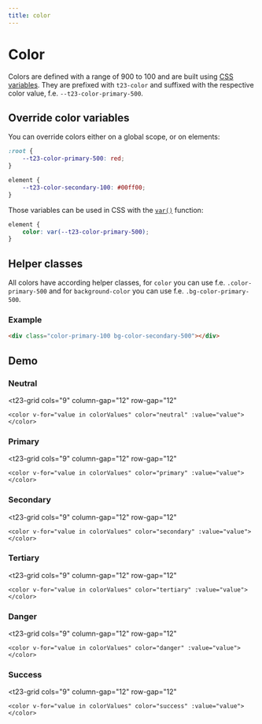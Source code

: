 ```yaml
---
title: color
---
```


<script setup>
import { T23Grid } from '@haelbichalex/t23-ui';
import Color from '../demo/Color.vue';

const colorValues = [900, 800, 700, 600, 500, 400, 300, 200, 100];
</script>

# Color

Colors are defined with a range of 900 to 100 and are built using [CSS variables](https://developer.mozilla.org/en-US/docs/Web/CSS/Using_CSS_custom_properties).
They are prefixed with `t23-color` and suffixed with the respective color value, f.e. `--t23-color-primary-500`.


## Override color variables

You can override colors either on a global scope, or on elements:

```css
:root {
    --t23-color-primary-500: red;
}

element {
    --t23-color-secondary-100: #00ff00;
}
```


Those variables can be used in CSS with the [`var()`](https://developer.mozilla.org/en-US/docs/Web/CSS/var) function:

```css
element {
    color: var(--t23-color-primary-500);
}
```

## Helper classes

All colors have according helper classes, for `color` you can use f.e. `.color-primary-500` and for `background-color` you can use f.e. `.bg-color-primary-500`.

### Example

```html
<div class="color-primary-100 bg-color-secondary-500"></div>
```

## Demo
### Neutral

<p></p>

<t23-grid
cols="9"
column-gap="12"
row-gap="12"
>
    <color v-for="value in colorValues" color="neutral" :value="value"></color>
</t23-grid>

### Primary

<p></p>

<t23-grid
    cols="9"
    column-gap="12"
    row-gap="12"
>
    <color v-for="value in colorValues" color="primary" :value="value"></color>
</t23-grid>

### Secondary

<p></p>

<t23-grid
cols="9"
column-gap="12"
row-gap="12"
>
    <color v-for="value in colorValues" color="secondary" :value="value"></color>
</t23-grid>

### Tertiary

<p></p>

<t23-grid
cols="9"
column-gap="12"
row-gap="12"
>
    <color v-for="value in colorValues" color="tertiary" :value="value"></color>
</t23-grid>

### Danger

<p></p>

<t23-grid
cols="9"
column-gap="12"
row-gap="12"
>
    <color v-for="value in colorValues" color="danger" :value="value"></color>
</t23-grid>

### Success

<p></p>

<t23-grid
cols="9"
column-gap="12"
row-gap="12"
>
    <color v-for="value in colorValues" color="success" :value="value"></color>
</t23-grid>
